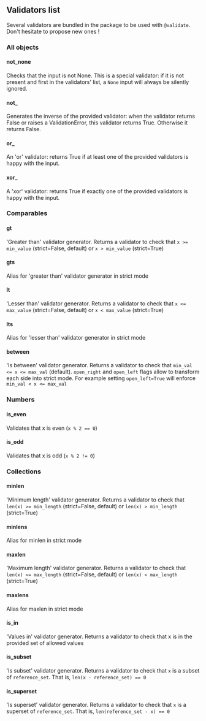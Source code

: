## Validators list

Several validators are bundled in the package to be used with `@validate`. Don't hesitate to propose new ones !

### All objects

#### not_none

Checks that the input is not None. This is a special validator: if it is not present and first in the validators' list, a `None` input will always be silently ignored. 

#### not_

Generates the inverse of the provided validator: when the validator returns False or raises a ValidationError, this validator returns True. Otherwise it returns False.

#### or_

An 'or' validator: returns True if at least one of the provided validators is happy with the input.

#### xor_

A 'xor' validator: returns True if exactly one of the provided validators is happy with the input.

### Comparables

#### gt

'Greater than' validator generator. Returns a validator to check that `x >= min_value` (strict=False, default) or `x > min_value` (strict=True)

#### gts

Alias for 'greater than' validator generator in strict mode

#### lt

'Lesser than' validator generator. Returns a validator to check that `x <= max_value` (strict=False, default) or `x < max_value` (strict=True)

#### lts

Alias for 'lesser than' validator generator in strict mode

#### between

'Is between' validator generator. Returns a validator to check that `min_val <= x <= max_val` (default). `open_right` and `open_left` flags allow to transform each side into strict mode. For example setting `open_left=True` will enforce `min_val < x <= max_val`

### Numbers

#### is_even

Validates that x is even (`x % 2 == 0`)

#### is_odd

Validates that x is odd (`x % 2 != 0`)

### Collections

#### minlen

'Minimum length' validator generator. Returns a validator to check that `len(x) >= min_length` (strict=False, default) or `len(x) > min_length` (strict=True)

#### minlens

Alias for minlen in strict mode

#### maxlen

'Maximum length' validator generator. Returns a validator to check that `len(x) <= max_length` (strict=False, default) or `len(x) < max_length` (strict=True)

#### maxlens

Alias for maxlen in strict mode

#### is_in

'Values in' validator generator. Returns a validator to check that x is in the provided set of allowed values

#### is_subset

'Is subset' validator generator. Returns a validator to check that `x` is a subset of `reference_set`. That is, `len(x - reference_set) == 0`

#### is_superset

'Is superset' validator generator. Returns a validator to check that `x` is a superset of `reference_set`. That is, `len(reference_set - x) == 0`